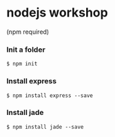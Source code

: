 # nodejs workshop
(npm required)

### Init a folder 
`$ npm init`

### Install express
`$ npm install express --save`

### Install jade
`$ npm install jade --save`

